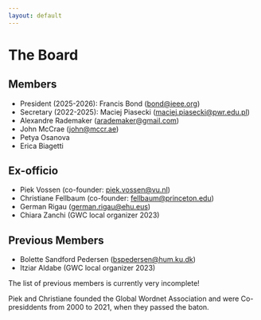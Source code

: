 ```yaml
---
layout: default
---
```


# The Board
## Members

* President (2025-2026): Francis Bond (bond@ieee.org)
* Secretary (2022-2025): Maciej Piasecki (maciej.piasecki@pwr.edu.pl)
* Alexandre Rademaker (arademaker@gmail.com)
* John McCrae (john@mccr.ae)
* Petya Osanova
* Erica Biagetti

## Ex-officio

 * Piek Vossen (co-founder: piek.vossen@vu.nl)
 * Christiane Fellbaum (co-founder: fellbaum@princeton.edu)
 * German Rigau (german.rigau@ehu.eus)
 * Chiara Zanchi (GWC local organizer 2023)

## Previous Members

 * Bolette Sandford Pedersen (bspedersen@hum.ku.dk)
 * Itziar Aldabe (GWC local organizer 2023)

The list of previous members is currently very incomplete!

Piek and Christiane founded the Global Wordnet Association and were Co-presiddents from 2000 to 2021, when they passed the baton.
